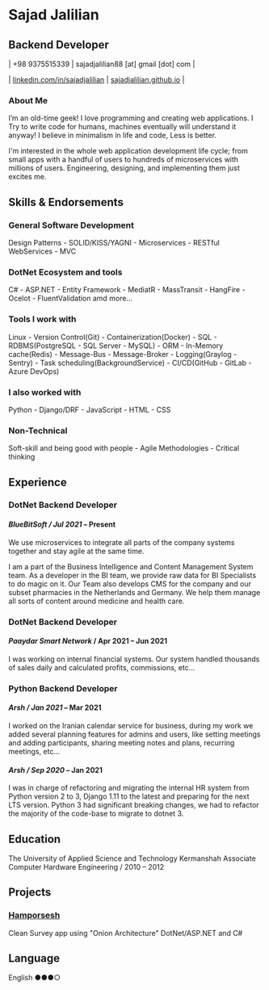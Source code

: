 # Sajad Jalilian

## Backend Developer

| +98 9375515339 | sajadjalilian88 [at] gmail [dot] com |

| [linkedin.com/in/sajadjalilian](http://linkedin.com/in/sajadjalilian) | [sajadjalilian.github.io](http://sajadjalilian.github.io) |

### About Me

I’m an old-time geek! I love programming and creating web applications. I Try to write code for humans, machines eventually will understand it anyway! I believe in minimalism in life and code, Less is better.

I'm interested in the whole web application development life cycle; from small apps with a handful of users to hundreds of microservices with millions of users. Engineering, designing, and implementing them just excites me.

## Skills & Endorsements

### General Software Development

Design Patterns - SOLID/KISS/YAGNI - Microservices - RESTful WebServices - MVC

### DotNet Ecosystem and tools

C# - ASP.NET - Entity Framework - MediatR - MassTransit - HangFire - Ocelot - FluentValidation amd more...

### Tools I work with

Linux - Version Control(Git) - Containerization(Docker) - SQL - RDBMS(PostgreSQL - SQL Server - MySQL) - ORM - In-Memory cache(Redis) - Message-Bus - Message-Broker - Logging(Graylog - Sentry) - Task scheduling(BackgroundService) - CI/CD(GitHub - GitLab - Azure DevOps)

### I also worked with

Python - Django/DRF - JavaScript - HTML - CSS

### Non-Technical

Soft-skill and being good with people - Agile Methodologies - Critical thinking

## Experience

### DotNet Backend Developer

#### *BlueBitSoft / Jul 2021* – Present

We use microservices to integrate all parts of the company systems together and stay agile at the same time.

I am a part of the Business Intelligence and Content Management System team.
As a developer in the BI team, we provide raw data for BI Specialists to do magic on it.
Our Team also develops CMS for the company and our subset pharmacies in the Netherlands and Germany. We help them manage all sorts of content around medicine and health care.

### DotNet Backend Developer

#### *Paaydar Smart Network* / Apr 2021 – Jun 2021

I was working on internal financial systems. Our system handled thousands of sales daily and calculated profits, commissions, etc...

### Python Backend Developer

#### *Arsh / Jan 2021* – Mar 2021

I worked on the Iranian calendar service for business, during my work we added several planning features for admins and users, like setting meetings and adding participants, sharing meeting notes and plans, recurring meetings, etc...

#### *Arsh / Sep 2020* – Jan 2021

I was in charge of refactoring and migrating the internal HR system from Python version 2 to 3, Django 1.11 to the latest and preparing for the next LTS version.
Python 3 had significant breaking changes, we had to refactor the majority of the code-base to migrate to dotnet 3.

## Education

The University of Applied Science and Technology Kermanshah
Associate Computer Hardware Engineering / 2010 – 2012

## Projects

### [Hamporsesh](https://github.com/SajadJalilian/Hamporsesh)

Clean Survey app using "Onion Architecture" DotNet/ASP.NET and C#

## Language

English ●●●○
